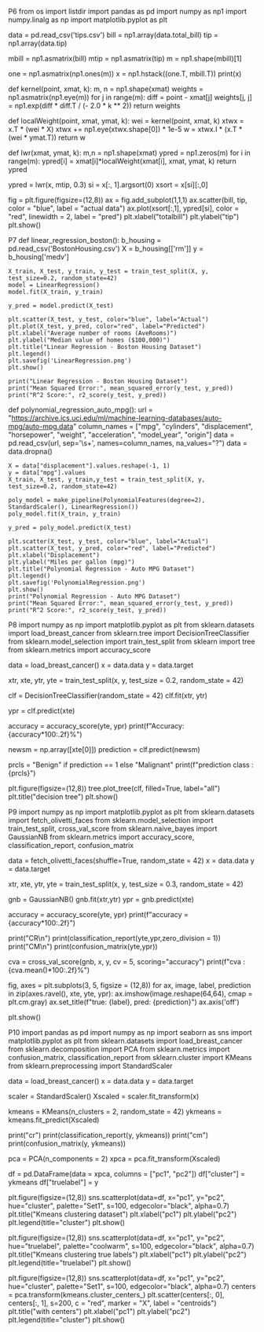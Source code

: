 P6
from os import listdir
import pandas as pd
import numpy as np1
import numpy.linalg as np
import matplotlib.pyplot as plt

data = pd.read_csv('tips.csv')
bill = np1.array(data.total_bill)
tip = np1.array(data.tip)

mbill = np1.asmatrix(bill)
mtip = np1.asmatrix(tip)
m = np1.shape(mbill)[1]

one = np1.asmatrix(np1.ones(m))
x = np1.hstack((one.T, mbill.T))
print(x)

def kernel(point, xmat, k):
    m, n = np1.shape(xmat)
    weights = np1.asmatrix(np1.eye(m))
    for j in range(m):
        diff = point - xmat[j]
        weights[j, j] = np1.exp(diff * diff.T / (- 2.0 * k ** 2))
    return weights

def localWeight(point, xmat, ymat, k):
    wei = kernel(point, xmat, k)
    xtwx = x.T * (wei * X)
    xtwx += np1.eye(xtwx.shape[0]) * 1e-5
    w = xtwx.I * (x.T * (wei * ymat.T))
    return w

def lwr(xmat, ymat, k):
    m,n = np1.shape(xmat)
    ypred = np1.zeros(m)
    for i in range(m):
        ypred[i] = xmat[i]*localWeight(xmat[i], xmat, ymat, k)
    return ypred

ypred = lwr(x, mtip, 0.3)
si = x[:, 1].argsort(0)
xsort = x[si][:,0]

fig = plt.figure(figsize=(12,8))
ax = fig.add_subplot(1,1,1)
ax.scatter(bill, tip, color = "blue", label = "actual data")
ax.plot(xsort[:,1], ypred[si], color = "red", linewidth = 2, label = "pred")
plt.xlabel("totalbill")
plt.ylabel("tip")
plt.show()
        
P7
def linear_regression_boston():
    b_housing = pd.read_csv('BostonHousing.csv')
    X = b_housing[['rm']]
    y = b_housing['medv']
    
    X_train, X_test, y_train, y_test = train_test_split(X, y, test_size=0.2, random_state=42)
    model = LinearRegression()
    model.fit(X_train, y_train)
    
    y_pred = model.predict(X_test)
    
    plt.scatter(X_test, y_test, color="blue", label="Actual")
    plt.plot(X_test, y_pred, color="red", label="Predicted")
    plt.xlabel("Average number of rooms (AveRooms)")
    plt.ylabel("Median value of homes ($100,000)")
    plt.title("Linear Regression - Boston Housing Dataset")
    plt.legend()    
    plt.savefig('LinearRegression.png')
    plt.show()
    
    print("Linear Regression - Boston Housing Dataset")
    print("Mean Squared Error:", mean_squared_error(y_test, y_pred))
    print("R^2 Score:", r2_score(y_test, y_pred))
def polynomial_regression_auto_mpg():
    url = "https://archive.ics.uci.edu/ml/machine-learning-databases/auto-mpg/auto-mpg.data"
    column_names = ["mpg", "cylinders", "displacement", "horsepower", "weight", "acceleration", "model_year", "origin"]
    data = pd.read_csv(url, sep='\s+', names=column_names, na_values="?")
    data = data.dropna()
    
    X = data["displacement"].values.reshape(-1, 1)
    y = data["mpg"].values
    X_train, X_test, y_train,y_test = train_test_split(X, y, test_size=0.2, random_state=42)
    
    poly_model = make_pipeline(PolynomialFeatures(degree=2), StandardScaler(), LinearRegression())
    poly_model.fit(X_train, y_train)
    
    y_pred = poly_model.predict(X_test)
    
    plt.scatter(X_test, y_test, color="blue", label="Actual")    
    plt.scatter(X_test, y_pred, color="red", label="Predicted")
    plt.xlabel("Displacement")
    plt.ylabel("Miles per gallon (mpg)")
    plt.title("Polynomial Regression - Auto MPG Dataset")
    plt.legend()
    plt.savefig('PolynomialRegression.png')
    plt.show()
    print("Polynomial Regression - Auto MPG Dataset")
    print("Mean Squared Error:", mean_squared_error(y_test, y_pred))
    print("R^2 Score:", r2_score(y_test, y_pred))

P8
import numpy as np
import matplotlib.pyplot as plt
from sklearn.datasets import load_breast_cancer
from sklearn.tree import DecisionTreeClassifier
from sklearn.model_selection import train_test_split
from sklearn import tree 
from sklearn.metrics import accuracy_score

data = load_breast_cancer()
x = data.data
y = data.target

xtr, xte, ytr, yte = train_test_split(x, y, test_size = 0.2, random_state = 42)

clf = DecisionTreeClassifier(random_state = 42)
clf.fit(xtr, ytr)

ypr = clf.predict(xte)

accuracy = accuracy_score(yte, ypr)
print(f"Accuracy: {accuracy*100:.2f}%")

newsm = np.array([xte[0]])
prediction = clf.predict(newsm)

prcls = "Benign" if prediction == 1 else "Malignant"
print(f"prediction class : {prcls}")

plt.figure(figsize=(12,8))
tree.plot_tree(clf, filled=True, label="all")
plt.title("decision tree")
plt.show()



P9
import numpy as np
import matplotlib.pyplot as plt
from sklearn.datasets import fetch_olivetti_faces
from sklearn.model_selection import train_test_split, cross_val_score
from sklearn.naive_bayes import GaussianNB
from sklearn.metrics import accuracy_score, classification_report, confusion_matrix

data = fetch_olivetti_faces(shuffle=True, random_state = 42)
x = data.data
y = data.target

xtr, xte, ytr, yte = train_test_split(x, y, test_size = 0.3, random_state = 42)

gnb = GaussianNB()
gnb.fit(xtr,ytr)
ypr = gnb.predict(xte)

accuracy = accuracy_score(yte, ypr)
print(f"accuracy = {accuracy*100:.2f}")

print("CR\n")
print(classification_report(yte,ypr,zero_division = 1))
print("CM\n")
print(confusion_matrix(yte,ypr))

cva = cross_val_score(gnb, x, y, cv = 5, scoring="accuracy")
print(f"cva : {cva.mean()*100:.2f}%")

fig, axes = plt.subplots(3, 5, figsize = (12,8))
for ax, image, label, prediction in zip(axes.ravel(), xte, yte, ypr):
    ax.imshow(image.reshape(64,64), cmap = plt.cm.gray)
    ax.set_title(f"true: {label}, pred: {prediction}")
    ax.axis('off')

plt.show()


P10
import pandas as pd
import numpy as np
import seaborn as sns
import matplotlib.pyplot as plt
from sklearn.datasets import load_breast_cancer
from sklearn.decomposition import PCA
from sklearn.metrics import confusion_matrix, classification_report
from sklearn.cluster import KMeans
from sklearn.preprocessing import StandardScaler

data = load_breast_cancer()
x = data.data
y = data.target

scaler = StandardScaler()
Xscaled = scaler.fit_transform(x)

kmeans = KMeans(n_clusters = 2, random_state = 42)
ykmeans = kmeans.fit_predict(Xscaled)

print("cr")
print(classification_report(y, ykmeans))
print("cm")
print(confusion_matrix(y, ykmeans))

pca = PCA(n_components = 2)
xpca = pca.fit_transform(Xscaled)

df = pd.DataFrame(data = xpca, columns = ["pc1", "pc2"])
df["cluster"] = ykmeans
df["truelabel"] = y

plt.figure(figsize=(12,8))
sns.scatterplot(data=df, x="pc1", y="pc2", hue="cluster", palette="Set1", s=100, edgecolor="black", alpha=0.7)
plt.title("Kmeans clustering dataset")
plt.xlabel("pc1")
plt.ylabel("pc2")
plt.legend(title="cluster")
plt.show()

plt.figure(figsize=(12,8))
sns.scatterplot(data=df, x="pc1", y="pc2", hue="truelabel", palette="coolwarm", s=100, edgecolor="black", alpha=0.7)
plt.title("Kmeans clustering true labels")
plt.xlabel("pc1")
plt.ylabel("pc2")
plt.legend(title="truelabel")
plt.show()

plt.figure(figsize=(12,8))
sns.scatterplot(data=df, x="pc1", y="pc2", hue="cluster", palette="Set1", s=100, edgecolor="black", alpha=0.7)
centers = pca.transform(kmeans.cluster_centers_)
plt.scatter(centers[:, 0], centers[:, 1], s=200, c = "red", marker = "X", label = "centroids")
plt.title("with centers")
plt.xlabel("pc1")
plt.ylabel("pc2")
plt.legend(title="cluster")
plt.show()



